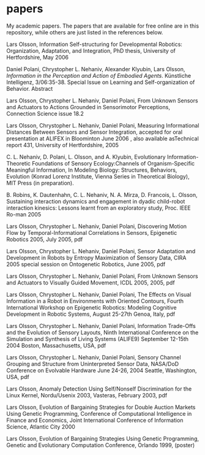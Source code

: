 # papers
My academic papers. The papers that are available for free online are in this repository, while others are just listed in the references below.

Lars Olsson, Information Self-structuring for Developmental Robotics: Organization, Adaptation, and Integration, PhD thesis, University of Hertfordshire, May 2006

Daniel Polani, Chrystopher L. Nehaniv, Alexander Klyubin, Lars Olsson, <em>Information in the Perception and Action of Embodied Agents</em>. Künstliche Intelligenz, 3/06:35-38. Special Issue on Learning and Self-organization of Behavior. Abstract

Lars Olsson, Chrystopher L. Nehaniv, Daniel Polani, From Unknown Sensors and Actuators to Actions Grounded in Sensorimotor Perceptions, Connection Science issue 18.2

Lars Olsson, Chrystopher L. Nehaniv, Daniel Polani, Measuring Informational Distances Between Sensors and Sensor Integration, accepted for oral presentation at ALIFEX in Bloominton June 2006 , also available asTechnical report 431, University of Hertfordshire, 2005

C. L. Nehaniv, D. Polani, L. Olsson, and A. Klyubin, Evolutionary Information-Theoretic Foundations of Sensory Ecology:Channels of Organism-Specific Meaningful Information, In Modeling Biology: Structures, Behaviors, Evolution (Konrad Lorenz Institute, Vienna Series in Theoretical Biology), MIT Press (in preparation).

B. Robins, K. Dautenhahn, C. L. Nehaniv, N. A. Mirza, D. Francois, L. Olsson, Sustaining interaction dynamics and engagement in dyadic child-robot interaction kinesics: Lessons learnt from an exploratory study, Proc. IEEE Ro-man 2005

Lars Olsson, Chrystopher L. Nehaniv, Daniel Polani, Discovering Motion Flow by Temporal-Informational Correlations in Sensors, Epigenetic Robotics 2005, July 2005, pdf

Lars Olsson, Chrystopher L. Nehaniv, Daniel Polani, Sensor Adaptation and Development in Robots by Entropy Maximization of Sensory Data, CIRA 2005 special session on Ontogenetic Robotics, June 2005, pdf

Lars Olsson, Chrystopher L. Nehaniv, Daniel Polani, From Unknown Sensors and Actuators to Visually Guided Movement, ICDL 2005, 2005, pdf

Lars Olsson, Chrystopher L. Nehaniv, Daniel Polani, The Effects on Visual Information in a Robot in Environments with Oriented Contours, Fourth International Workshop on Epigenetic Robotics: Modeling Cognitive Development in Robotic Systems, August 25-27th Genoa, Italy, pdf

Lars Olsson, Chrystopher L. Nehaniv, Daniel Polani, Information Trade-Offs and the Evolution of Sensory Layouts, Ninth International Conference on the Simulation and Synthesis of Living Systems (ALIFE9) September 12-15th 2004 Boston, Massachusetts, USA, pdf

Lars Olsson, Chrystopher L. Nehaniv, Daniel Polani, Sensory Channel Grouping and Structure from Uninterpreted Sensor Data, NASA/DoD Conference on Evolvable Hardware June 24-26, 2004 Seattle, Washington, USA, pdf

Lars Olsson, Anomaly Detection Using Self/Nonself Discrimination for the Linux Kernel, Nordu/Usenix 2003, Vasteras, February 2003, pdf

Lars Olsson, Evolution of Bargaining Strategies for Double Auction Markets Using Genetic Programming, Conference of Computational Intelligence in Finance and Economics, Joint International Conference of Information Science, Atlantic City 2000

Lars Olsson, Evolution of Bargaining Strategies Using Genetic Programming, Genetic and Evolutionary Computation Conference, Orlando 1999, (poster)



